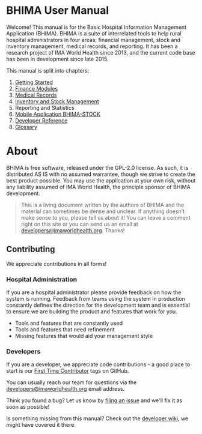 # BHIMA User Manual

Welcome! This manual is for the Basic Hospital Information Management Application \(BHIMA\).  BHIMA is a suite of interrelated tools to help rural hospital administrators in four areas: financial management, stock and inventory management, medical records, and reporting.  It has been a research project of IMA World Health since 2013, and the current code base has been in development since late 2015.

This manual is split into chapters:

1. [Getting Started](./getting-started)
2. [Finance Modules](./finance)
3. [Medical Records](./medical-records)
4. [Inventory and Stock Management](./stock-management)
5. Reporting and Statistics
6. [Mobile Application BHIMA-STOCK](./bhima-stock/)
7. [Developer Reference](./for-developers)
8. [Glossary](./glossary.md)

# About

BHIMA is free software, released under the GPL-2.0 license.  As such, it is distributed AS IS with no assumed warrantee, though we strive to create the best product possible.  You may use the application at your own risk, without any liability assumed of IMA World Health, the principle sponsor of BHIMA development.

> This is a living document written by the authors of BHIMA and the material can sometimes be dense and unclear.  If anything doesn't make sense to you, please tell us about it!  You can leave a comment right on this site or you can send us an email at [developers@imaworldhealth.org](mailto:developers@imaworldhealth.org).  Thanks!

## Contributing

We appreciate contributions in all forms!

### Hospital Administration

If you are a hospital administrator please provide feedback on how the system is running. Feedback from teams using the system in production constantly defines the direction for the development team and is essential to ensure we are building the product and features that work for you.

* Tools and features that are constantly used
* Tools and features that need refinement
* Missing features that would aid your management style

### Developers

If you are a developer, we appreciate code contributions - a good place to start is our [First Time Contributor](https://github.com/IMA-WorldHealth/bhima-2.X/wiki/Getting-Started:-Contributing-on-Github) tags on GitHub.

You can usually reach our team for questions via the [developers@imaworldhealth.org](mailto:developers@imaworldhealth.org) email address.

Think you found a bug?  Let us know by [filing an issue](https://github.com/IMA-WorldHealth/bhima-2.X/issues/new) and we'll fix it as soon as possible!

Is something missing from this manual?  Check out the [developer wiki](https://github.com/IMA-WorldHealth/bhima-2.X/wiki), we might have covered it there.
